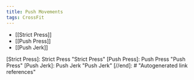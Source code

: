```yaml
---
title: Push Movements
tags: CrossFit
---
```


- [[Strict Press]]
- [[Push Press]]
- [[Push Jerk]]

[//begin]: # "Autogenerated link references for markdown compatibility"
[Strict Press]: Strict Press "Strict Press"
[Push Press]: Push Press "Push Press"
[Push Jerk]: Push Jerk "Push Jerk"
[//end]: # "Autogenerated link references"